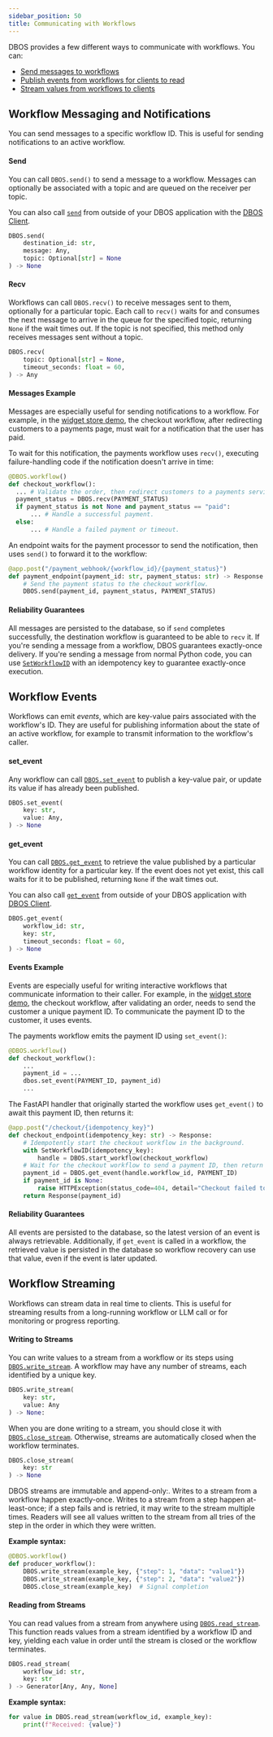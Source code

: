 ```yaml
---
sidebar_position: 50
title: Communicating with Workflows
---
```


DBOS provides a few different ways to communicate with workflows.
You can:

- [Send messages to workflows](#workflow-messaging-and-notifications)
- [Publish events from workflows for clients to read](#workflow-events)
- [Stream values from workflows to clients](#workflow-streaming)


## Workflow Messaging and Notifications
You can send messages to a specific workflow ID.
This is useful for sending notifications to an active workflow.

#### Send

You can call `DBOS.send()` to send a message to a workflow.
Messages can optionally be associated with a topic and are queued on the receiver per topic.

You can also call [`send`](../reference/client.md#send) from outside of your DBOS application with the [DBOS Client](../reference/client.md).

```python
DBOS.send(
    destination_id: str,
    message: Any,
    topic: Optional[str] = None
) -> None
```

#### Recv

Workflows can call `DBOS.recv()` to receive messages sent to them, optionally for a particular topic.
Each call to `recv()` waits for and consumes the next message to arrive in the queue for the specified topic, returning `None` if the wait times out.
If the topic is not specified, this method only receives messages sent without a topic.

```python
DBOS.recv(
    topic: Optional[str] = None,
    timeout_seconds: float = 60,
) -> Any
```

#### Messages Example

Messages are especially useful for sending notifications to a workflow.
For example, in the [widget store demo](../examples/widget-store.md), the checkout workflow, after redirecting customers to a payments page, must wait for a notification that the user has paid.

To wait for this notification, the payments workflow uses `recv()`, executing failure-handling code if the notification doesn't arrive in time:

```python
@DBOS.workflow()
def checkout_workflow():
  ... # Validate the order, then redirect customers to a payments service.
  payment_status = DBOS.recv(PAYMENT_STATUS)
  if payment_status is not None and payment_status == "paid":
      ... # Handle a successful payment.
  else:
      ... # Handle a failed payment or timeout.
```

An endpoint waits for the payment processor to send the notification, then uses `send()` to forward it to the workflow:

```python
@app.post("/payment_webhook/{workflow_id}/{payment_status}")
def payment_endpoint(payment_id: str, payment_status: str) -> Response:
    # Send the payment status to the checkout workflow.
    DBOS.send(payment_id, payment_status, PAYMENT_STATUS)
```

#### Reliability Guarantees

All messages are persisted to the database, so if `send` completes successfully, the destination workflow is guaranteed to be able to `recv` it.
If you're sending a message from a workflow, DBOS guarantees exactly-once delivery.
If you're sending a message from normal Python code, you can use [`SetWorkflowID`](../reference/contexts.md#setworkflowid) with an idempotency key to guarantee exactly-once execution.

## Workflow Events

Workflows can emit _events_, which are key-value pairs associated with the workflow's ID.
They are useful for publishing information about the state of an active workflow, for example to transmit information to the workflow's caller.

#### set_event

Any workflow can call [`DBOS.set_event`](../reference/contexts.md#set_event) to publish a key-value pair, or update its value if has already been published.

```python
DBOS.set_event(
    key: str,
    value: Any,
) -> None
```
#### get_event

You can call [`DBOS.get_event`](../reference/contexts.md#get_event) to retrieve the value published by a particular workflow identity for a particular key.
If the event does not yet exist, this call waits for it to be published, returning `None` if the wait times out.

You can also call [`get_event`](../reference/client.md#get_event) from outside of your DBOS application with [DBOS Client](../reference/client.md).

```python
DBOS.get_event(
    workflow_id: str,
    key: str,
    timeout_seconds: float = 60,
) -> None
```

#### Events Example

Events are especially useful for writing interactive workflows that communicate information to their caller.
For example, in the [widget store demo](../examples/widget-store.md), the checkout workflow, after validating an order, needs to send the customer a unique payment ID.
To communicate the payment ID to the customer, it uses events.

The payments workflow emits the payment ID using `set_event()`:

```python
@DBOS.workflow()
def checkout_workflow():
    ...
    payment_id = ...
    dbos.set_event(PAYMENT_ID, payment_id)
    ...
```

The FastAPI handler that originally started the workflow uses `get_event()` to await this payment ID, then returns it:

```python
@app.post("/checkout/{idempotency_key}")
def checkout_endpoint(idempotency_key: str) -> Response:
    # Idempotently start the checkout workflow in the background.
    with SetWorkflowID(idempotency_key):
        handle = DBOS.start_workflow(checkout_workflow)
    # Wait for the checkout workflow to send a payment ID, then return it.
    payment_id = DBOS.get_event(handle.workflow_id, PAYMENT_ID)
    if payment_id is None:
        raise HTTPException(status_code=404, detail="Checkout failed to start")
    return Response(payment_id)
```

#### Reliability Guarantees

All events are persisted to the database, so the latest version of an event is always retrievable.
Additionally, if `get_event` is called in a workflow, the retrieved value is persisted in the database so workflow recovery can use that value, even if the event is later updated.

## Workflow Streaming

Workflows can stream data in real time to clients.
This is useful for streaming results from a long-running workflow or LLM call or for monitoring or progress reporting.

#### Writing to Streams

You can write values to a stream from a workflow or its steps using [`DBOS.write_stream`](../reference/contexts.md#write_stream).
A workflow may have any number of streams, each identified by a unique key.

```python
DBOS.write_stream(
    key: str, 
    value: Any
) -> None:
```

When you are done writing to a stream, you should close it with [`DBOS.close_stream`](../reference/contexts.md#close_stream).
Otherwise, streams are automatically closed when the workflow terminates.

```python
DBOS.close_stream(
    key: str
) -> None
```

DBOS streams are immutable and append-only:.
Writes to a stream from a workflow happen exactly-once.
Writes to a stream from a step happen at-least-once; if a step fails and is retried, it may write to the stream multiple times.
Readers will see all values written to the stream from all tries of the step in the order in which they were written.

**Example syntax:**

```python
@DBOS.workflow()
def producer_workflow():
    DBOS.write_stream(example_key, {"step": 1, "data": "value1"})
    DBOS.write_stream(example_key, {"step": 2, "data": "value2"})
    DBOS.close_stream(example_key)  # Signal completion
```

#### Reading from Streams

You can read values from a stream from anywhere using [`DBOS.read_stream`](../reference/contexts.md#read_stream).
This function reads values from a stream identified by a workflow ID and key, yielding each value in order until the stream is closed or the workflow terminates.

```python
DBOS.read_stream(
    workflow_id: str,
    key: str
) -> Generator[Any, Any, None]
```

**Example syntax:**

```python
for value in DBOS.read_stream(workflow_id, example_key):
    print(f"Received: {value}")
```